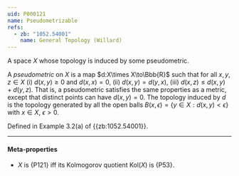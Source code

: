 ```yaml
---
uid: P000121
name: Pseudometrizable
refs:
  - zb: "1052.54001"
    name: General Topology (Willard)
---
```


A space $X$ whose topology is induced by some pseudometric.

A *pseudometric* on $X$ is a map $d:X\times X\to\Bbb{R}$ such that for all $x,y,z \in X$
(i) $d(x,y) \geq 0$ and $d(x,x)=0$,
(ii) $d(x,y) = d(y,x)$,
(iii) $d(x,z) \leq d(x,y) + d(y,z)$.
That is, a pseudometric satisfies the same properties as a metric, except that distinct points can have $d(x,y)=0$.
The topology induced by $d$ is the topology generated by all the open balls $B(x,\epsilon) = \{y \in X:d(x,y)<\epsilon\}$ with $x\in X$, $\epsilon>0$.

Defined in Example 3.2(a) of {{zb:1052.54001}}.

----
#### Meta-properties

- $X$ is {P121} iff its Kolmogorov quotient $\text{Kol}(X)$ is {P53}.
